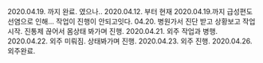 2020.04.19. 까지 완료.
였으나..
2020.04.12. 부터 현재 2020.04.19.까지 급성편도선염으로 인해... 작업이 진행이 안되고잇다.
04.20. 병원가서 진단 받고 상황보고 작업시작. 진통제 끊어서 몸상태 봐가며 진행.
2020.04.21. 외주 작업과 병행.
2020.04.22. 외주 미뤄짐. 상태봐가며 진행.
2020.04.23. 외주 진행.
2020.04.26. 외주완료.
